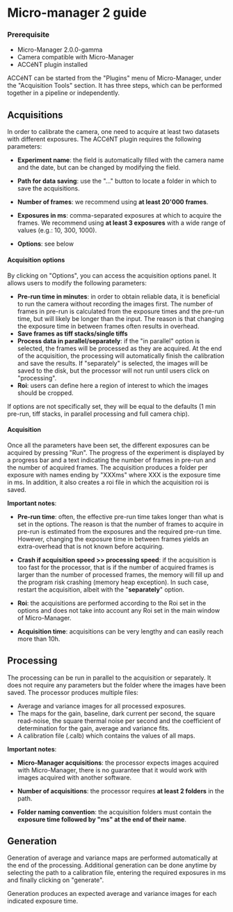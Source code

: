# Micro-manager 2 guide

### Prerequisite

- Micro-Manager 2.0.0-gamma
- Camera compatible with Micro-Manager
- ACCéNT plugin installed



ACCéNT can be started from the "Plugins" menu of Micro-Manager, under the "Acquisition Tools" section. It has three steps, which can be performed together in a pipeline or independently.

## Acquisitions

In order to calibrate the camera, one need to acquire at least two datasets with different exposures. The ACCéNT plugin requires the following parameters:

- **Experiment name**: the field is automatically filled with the camera name and the date, but can be changed by modifying the field.

- **Path for data saving**: use the "..." button to locate a folder in which to save the acquisitions.

- **Number of frames**: we recommend using **at least 20'000 frames**.

- **Exposures in ms**: comma-separated exposures at which to acquire the frames. We recommend using **at least 3 exposures** with a wide range of values (e.g.: 10, 300, 1000). 

- **Options**: see below

  

#### Acquisition options

By clicking on "Options", you can access the acquisition options panel. It allows users to modify the following parameters:

- **Pre-run time in minutes**: in order to obtain reliable data, it is beneficial to run the camera without recording the images first. The number of frames in pre-run is calculated from the exposure times and the pre-run time, but will likely be longer than the input. The reason is that changing the exposure time in between frames often results in overhead. 
- **Save frames as tiff stacks/single tiffs**
- **Process data in parallel/separately**: if the "in parallel" option is selected, the frames will be processed as they are acquired. At the end of the acquisition, the processing will automatically finish the calibration and save the results. If "separately" is selected, the images will be saved to the disk, but the processor will not run until users click on "processing".
- **Roi**: users can define here a region of interest to which the images should be cropped.

If options are not specifically set, they will be equal to the defaults (1 min pre-run, tiff stacks, in parallel processing and full camera chip).



#### Acquisition

Once all the parameters have been set, the different exposures can be acquired by pressing "Run". The progress of the experiment is displayed by a progress bar and a text indicating the number of frames in pre-run and the number of acquired frames. The acquisition produces a folder per exposure with names ending by "XXXms" where XXX is the exposure time in ms. In addition, it also creates a roi file in which the acquisition roi is saved.

**Important notes**:

- **Pre-run time**: often, the effective pre-run time takes longer than what is set in the options. The reason is that the number of frames to acquire in pre-run is estimated from the exposures and the required pre-run time. However, changing the exposure time in between frames yields an extra-overhead that is not known before acquiring.

- **Crash if acquisition speed >> processing speed**: if the acquisition is too fast for the processor, that is if the number of acquired frames is larger than the number of processed frames, the memory will fill up and the program risk crashing (memory heap exception). In such case, restart the acquisition, albeit with the "**separately**" option.

- **Roi**: the acquisitions are performed according to the Roi set in the options and does not take into account any Roi set in the main window of Micro-Manager.

- **Acquisition time**: acquisitions can be very lengthy and can easily reach more than 10h.

  

## Processing

The processing can be run in parallel to the acquisition or separately. It does not require any parameters but the folder where the images have been saved. The processor produces multiple files:

- Average and variance images for all processed exposures.
- The maps for the gain, baseline, dark current per second, the square read-noise, the square thermal noise per second and the coefficient of determination for the gain, average and variance fits.
- A calibration file (.calb) which contains the values of all maps.

**Important notes**:

- **Micro-Manager acquisitions**: the processor expects images acquired with Micro-Manager, there is no guarantee that it would work with images acquired with another software.

- **Number of acquisitions**: the processor requires **at least 2 folders** in the path. 

- **Folder naming convention**: the acquisition folders must contain the **exposure time followed by "ms" at the end of their name**.

  

## Generation

Generation of average and variance maps are performed automatically at the end of the processing. Additional generation can be done anytime by selecting the path to a calibration file, entering the required exposures in ms and finally clicking on "generate".

Generation produces an expected average and variance images for each indicated exposure time.